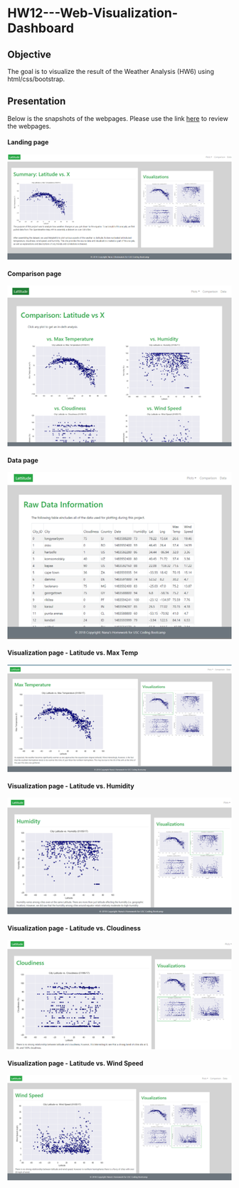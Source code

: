 # HW12---Web-Visualization-Dashboard

## Objective
The goal is to visualize the result of the Weather Analysis (HW6) using html/css/bootstrap.

## Presentation
Below is the snapshots of the webpages. Please use the link [here](https://zl14e161110.github.io/HW12---Web-Visualization-Dashboard/) to review the webpages.

#### Landing page
![Landing page large screen](images/1.png)

#### Comparison page
![Comparison page large screen](images/2.png)

#### Data page
![Data page large screen](images/3.png)

#### Visualization page - Latitude vs. Max Temp
![Temp page large screen](images/4.png)

#### Visualization page - Latitude vs. Humidity
![Humidity page large screen](images/5.png)

#### Visualization page - Latitude vs. Cloudiness
![Cloudiness page large screen](images/6.png)

#### Visualization page - Latitude vs. Wind Speed
![Windspeed page large screen](images/7.png)
